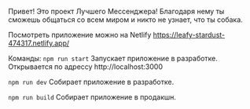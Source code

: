 Привет! Это проект Лучшего Мессенджера! Благодаря нему ты сможешь общаться со всем миром и никто не узнает, что ты собака.

Посмотреть приложение можно на Netlify https://leafy-stardust-474317.netlify.app/

Команды:
`npm run start`
Запускает приложение в разработке. Открывается по адрессу http://localhost:3000

`npm run dev`
Собирает приложение в разработке.

`npm run build`
Собирает приложение в продакшн.
